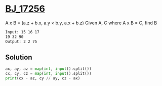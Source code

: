 # [BJ_17256](https://acmicpc.net/problem/17256)

A x B = (a.z + b.x, a.y × b.y, a.x + b.z)
Given A, C where A x B = C, find B

```txt
Input: 15 16 17
19 32 90
Output: 2 2 75
```

## Solution

```py
ax, ay, az = map(int, input().split())
cx, cy, cz = map(int, input().split())
print(cx - az, cy // ay, cz - ax)
```
